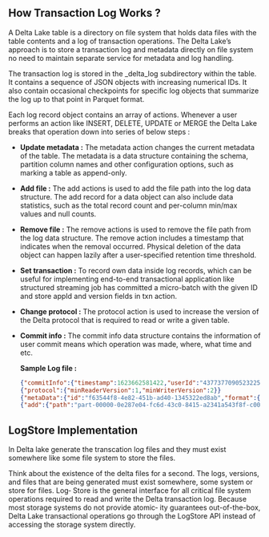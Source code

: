 
## How Transaction Log Works ?

A Delta Lake table is a directory on file system that holds data files with the table contents and a log of transaction operations. The Delta Lake’s approach is to store a transaction log and metadata directly on file system no need to maintain separate service for metadata and log handling.

The transaction log is stored in the _delta_log subdirectory within the table. It contains a sequence of JSON objects with increasing numerical IDs. It also contain occasional checkpoints for specific log objects that summarize the
log up to that point in Parquet format. 

Each log record object contains an array of actions. Whenever a user performs an action like INSERT, DELETE, UPDATE or MERGE the Delta Lake breaks that operation down into series of below steps :

 - **Update metadata :** The metadata action changes the current metadata of the table. The metadata is a data structure containing the schema, partition column names and other configuration options, such as marking a table as append-only.
 - **Add file :** The add actions is used to add the file path into the log data structure. The add record for a data object can also include data statistics, such as the total record count and per-column min/max values and null counts.
 - **Remove file :** The remove actions is used to remove the file path from the log data structure. The remove action includes a timestamp that indicates when the removal occurred. Physical deletion of the data object can happen lazily after a user-specified retention time threshold.
 - **Set transaction :** To record own data inside log records, which can be useful for implementing end-to-end transactional application like structured streaming job has committed a micro-batch with the given ID and store appId and version fields in txn action.
 - **Change protocol :** The protocol action is used to increase the version of the Delta protocol that is required to read or write a given table.
 - **Commit info :** The commit info data structure contains the information of user commit means which operation was made, where, what time and etc.

	**Sample Log file :**
	```json
	{"commitInfo":{"timestamp":1623662581422,"userId":"4377377090523225","userName":"gurdit.singh","operation":"CREATE TABLE AS SELECT","operationParameters":{"isManaged":"false","description":null,"partitionBy":"[]","properties":"{}"},"notebook":{"notebookId":"2238652198370632"},"clusterId":"0614-080750-tipi733","isolationLevel":"WriteSerializable","isBlindAppend":true}}
	{"protocol":{"minReaderVersion":1,"minWriterVersion":2}}
	{"metaData":{"id":"f63544f8-4e82-451b-ad40-1345322ed8ab","format":{"provider":"parquet","options":{}},"schemaString":"{\"type\":\"struct\",\"fields\":[{\"name\":\"addr_state\",\"type\":\"string\",\"nullable\":true,\"metadata\":{}},{\"name\":\"sum\",\"type\":\"integer\",\"nullable\":true,\"metadata\":{}}]}","partitionColumns":[],"configuration":{},"createdTime":1623662574380}}
	{"add":{"path":"part-00000-0e287e04-fc6d-43c0-8415-a2341a543f8f-c000.snappy.parquet","partitionValues":{},"size":873,"modificationTime":1623662581000,"dataChange":true,"stats":"{\"numRecords\":52,\"minValues\":{\"addr_state\":\"AK\",\"sum\":1},\"maxValues\":{\"addr_state\":\"WY\",\"sum\":1},\"nullCount\":{\"addr_state\":1,\"sum\":0}}"}}
	```

## LogStore Implementation
In Delta lake generate the transcation log files and they must exist somewhere like some file system to store the files.

Think about the existence of the delta files for a second. The logs, versions, and files that are being generated must exist somewhere, some system or store for files. Log‐ Store is the general interface for all critical file system operations required to read and write the Delta transaction log. Because most storage systems do not provide atomic‐ ity guarantees out-of-the-box, Delta Lake transactional operations go through the LogStore API instead of accessing the storage system directly.

<!--stackedit_data:
eyJoaXN0b3J5IjpbLTE0NTk5Mjc1NzUsLTkzODUxMDYwMCwxMz
YyMzU4MTEyLDUyNTIwMTE3NywxMjI4Mjc5NjQyLDE3OTA2MzUw
NTUsMTQwMTM2ODc0MywtMTg3MDczNTk5MywtMTU2NDE1ODk3OC
wxOTEzNDQ3NzMwLDE5MDY0MjkzMDYsLTI2NDQ3NjgyMCwyNzA4
NDA2ODYsLTIwNTY3NDMyNzgsLTMyMTg1Nzg1OSwtMTU0ODE5MT
A0NiwtNjA2MjYzOTksMjExNTQzMjczMCw2ODU2MTUyOTUsLTc5
ODU0NDczOF19
-->